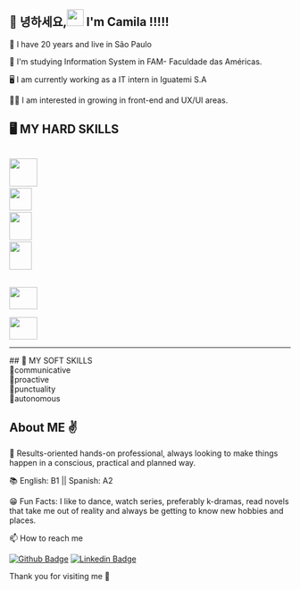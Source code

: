 ## 👋 녕하세요,<img src=https://github.com/TheDudeThatCode/TheDudeThatCode/blob/master/Assets/Earth.gif width="30"> I'm Camila !!!!!

🎈 I have 20 years and live in São Paulo

🏫 I'm studying Information System in FAM- Faculdade das Américas.

🖥️  I am currently working as a IT intern in Iguatemi S.A

:raising_hand_woman:	I am interested in growing in front-end and UX/UI areas.

## 🖥️ MY HARD SKILLS<br>
   
<code>  <img src="https://cdn.jsdelivr.net/gh/devicons/devicon/icons/html5/html5-original-wordmark.svg" width="50"/></code> 
<code> <img src="https://cdn.jsdelivr.net/gh/devicons/devicon/icons/css3/css3-original.svg" width="40"/></code> 
<code>  <img src="https://cdn.jsdelivr.net/gh/devicons/devicon/icons/postgresql/postgresql-original.svg" height= "50" width="40"/></code>
<code>  <img src="https://cdn.jsdelivr.net/gh/devicons/devicon/icons/javascript/javascript-original.svg" height= "50" width="40"/> </code>  
<code> <img src="https://cdn.jsdelivr.net/gh/devicons/devicon/icons/figma/figma-original.svg" height="40" width="50" /> </code>
<code> <img src="https://cdn.jsdelivr.net/gh/devicons/devicon/icons/react/react-original.svg" height="40" width="50"  /></code>
<hr>
## 💁 MY SOFT SKILLS<br>  
🙆communicative<br>
🙆proactive<br>
🙆punctuality<br>
🙆autonomous

 ## About ME :v:
 
 🏁 Results-oriented hands-on professional, always looking to make things happen in a conscious, practical and planned way.
  
📚 English: B1 || Spanish: A2

😁 Fun Facts: I like to dance, watch series, preferably k-dramas, read novels that take me out of reality and always be getting to know new hobbies and places.
 
📫 How to reach me 


[![Github Badge](https://img.shields.io/badge/-Github-000?style=flat-square&logo=Github&logoColor=white&link=LINK_GIT)](https://github.com/camjla)
[![Linkedin Badge](https://img.shields.io/badge/-LinkedIn-blue?style=flat-square&logo=Linkedin&logoColor=white&link=https://www.linkedin.com/in/camila-tronco/)](https://www.linkedin.com/in/camila-tronco/) 


Thank you for visiting me 💙




<!---
camjla/camjla is a ✨ special ✨ repository because its `README.md` (this file) appears on your GitHub profile.
You can click the Preview link to take a look at your changes.
--->

